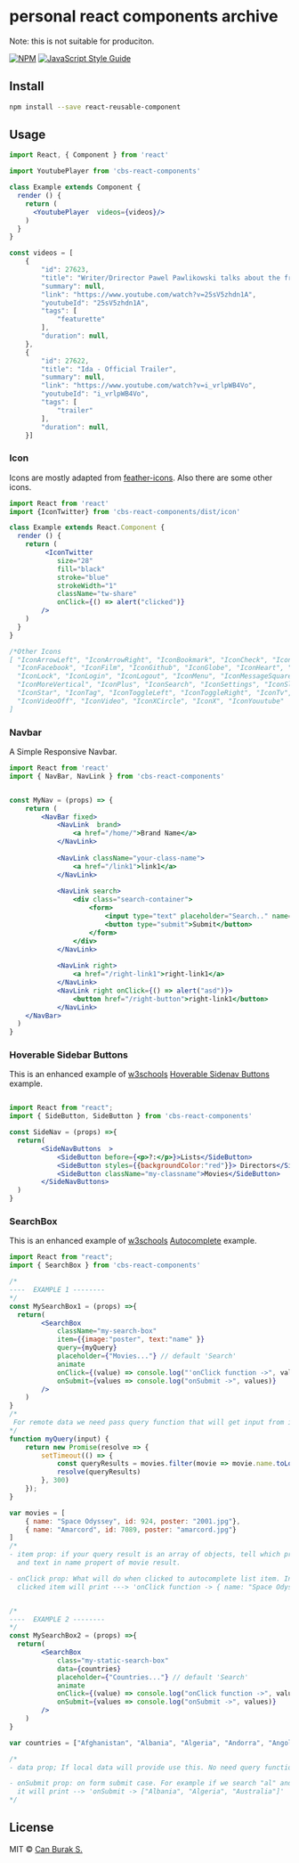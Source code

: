 # personal react components archive
Note: this is not suitable for produciton.

> 

[![NPM](https://img.shields.io/npm/v/react-reusable-component.svg)](https://www.npmjs.com/package/react-reusable-component) [![JavaScript Style Guide](https://img.shields.io/badge/code_style-standard-brightgreen.svg)](https://standardjs.com)

## Install

```bash
npm install --save react-reusable-component
```

## Usage

```jsx
import React, { Component } from 'react'

import YoutubePlayer from 'cbs-react-components'

class Example extends Component {
  render () {
    return (
      <YoutubePlayer  videos={videos}/>
    )
  }
}

const videos = [
    {
        "id": 27623,
        "title": "Writer/Drirector Pawel Pawlikowski talks about the framing of IDA",
        "summary": null,
        "link": "https://www.youtube.com/watch?v=25sV5zhdn1A",
        "youtubeId": "25sV5zhdn1A",
        "tags": [
            "featurette"
        ],
        "duration": null,
    },
    {
        "id": 27622,
        "title": "Ida - Official Trailer",
        "summary": null,
        "link": "https://www.youtube.com/watch?v=i_vrlpWB4Vo",
        "youtubeId": "i_vrlpWB4Vo",
        "tags": [
            "trailer"
        ],
        "duration": null,
    }]

```

### Icon
Icons are mostly adapted  from [feather-icons](https://github.com/feathericons/feather).
Also there are some other icons.



```jsx
import React from 'react'
import {IconTwitter} from 'cbs-react-components/dist/icon'

class Example extends React.Component {
  render () {
    return (
     	 <IconTwitter 
		    size="28" 
		    fill="black" 
		    stroke="blue" 
		    strokeWidth="1" 
		    className="tw-share" 
		    onClick={() => alert("clicked")}
		/>
    )
  }
}

/*Other Icons
[ "IconArrowLeft", "IconArrowRight", "IconBookmark", "IconCheck", "IconCircle", 
  "IconFacebook", "IconFilm", "IconGithub", "IconGlobe", "IconHeart", "IconHome","IconImdb","IconInstagram",
  "IconLock", "IconLogin", "IconLogout", "IconMenu", "IconMessageSquare", "IconMoreHorizontal",
  "IconMoreVertical", "IconPlus", "IconSearch", "IconSettings", "IconSlash", "IconSliders", 
  "IconStar", "IconTag", "IconToggleLeft", "IconToggleRight", "IconTv", "IconTwitter", "IconType", "IconUserCheck", "IconUserMinus", "IconUserPlus", "IconUserX", "IconUser", "IconUsers",
  "IconVideoOff", "IconVideo", "IconXCircle", "IconX", "IconYouutube"
]
```

### Navbar
A Simple Responsive Navbar.
```jsx
import React from 'react'
import { NavBar, NavLink } from 'cbs-react-components'


const MyNav = (props) => {
	return (
		<NavBar fixed>
            <NavLink  brand>
                <a href="/home/">Brand Name</a> 
            </NavLink>
            
            <NavLink className="your-class-name">
                <a href="/link1">link1</a> 
            </NavLink>
            
            <NavLink search>
                <div class="search-container">
            	    <form>
            		    <input type="text" placeholder="Search.." name="search" />
            			<button type="submit">Submit</button>
            		</form>
            	</div>
            </NavLink>
            
            <NavLink right>
                <a href="/right-link1">right-link1</a> 
            </NavLink>
            <NavLink right onClick={() => alert("asd")}>
                <button href="/right-button">right-link1</button> 
            </NavLink>
	</NavBar>
  )
}
```


### Hoverable Sidebar Buttons
This is an enhanced example of [w3schools](https://www.w3schools.com/default.asp) [Hoverable Sidenav Buttons](https://www.w3schools.com/howto/howto_css_sidenav_buttons.asp) example.

```jsx

import React from "react";
import { SideButton, SideButton } from 'cbs-react-components'

const SideNav = (props) =>{
  return(
        <SideNavButtons  >
            <SideButton before={<p>?:</p>}>Lists</SideButton>
            <SideButton styles={{backgroundColor:"red"}}> Directors</SideButton>
            <SideButton className="my-classname">Movies</SideButton>
        </SideNavButtons>
  )
}

```


### SearchBox
This is an enhanced example of [w3schools](https://www.w3schools.com/default.asp) [Autocomplete](https://www.w3schools.com/howto/howto_js_autocomplete.asp) example.

```jsx
import React from "react";
import { SearchBox } from 'cbs-react-components'

/*
----  EXAMPLE 1 --------
*/
const MySearchBox1 = (props) =>{
  return(
		<SearchBox 
		    className="my-search-box" 
		    item={{image:"poster", text:"name" }}
		    query={myQuery}
		    placeholder={"Movies..."} // default 'Search'
		    animate
		    onClick={(value) => console.log("'onClick function ->", value)}
		    onSubmit={values => console.log("onSubmit ->", values)}
		/>
    )
}
/*
 For remote data we need pass query function that will get input from inside of SearchBox
*/
function myQuery(input) {
    return new Promise(resolve => {
        setTimeout(() => {
            const queryResults = movies.filter(movie => movie.name.toLowerCase().includes(input));
            resolve(queryResults)
        }, 300)
	});
}

var movies = [
    { name: "Space Odyssey", id: 924, poster: "2001.jpg"},
    { name: "Amarcord", id: 7089, poster: "amarcord.jpg"}
]
/*
- item prop: if your query result is an array of objects, tell which properties will show in image source      and text. Given example; In autocomplete list item look image source in poster property of movie result,
  and text in name propert of movie result.

- onClick prop: What will do when clicked to autocomplete list item. In example 
  clicked item will print ---> 'onClick function -> { name: "Space Odyssey", id: 924, poster:2001.jpg"}'


/*
----  EXAMPLE 2 --------
*/
const MySearchBox2 = (props) =>{
  return(
        <SearchBox 
            class="my-static-search-box" 
            data={countries}
            placeholder={"Countries..."} // default 'Search'
            animate
            onClick={(value) => console.log("onClick function ->", value)}
            onSubmit={values => console.log("onSubmit ->", values)}
        />
    )
}

var countries = ["Afghanistan", "Albania", "Algeria", "Andorra", "Angola", "Anguilla", "Antigua & Barbuda", "Argentina", "Armenia", "Aruba", "Australia", "Austria", "Azerbaijan", "Bahamas", "Bahrain", "Bangladesh", "Barbados", "Belarus", "Belgium", "Belize", "Benin", "Bermuda", "Bhutan", "Bolivia", "Bosnia & Herzegovina", "Botswana", "Brazil", "British Virgin Islands", "Brunei", "Bulgaria", "Burkina Faso", "Burundi", "Cambodia"];

/*
- data prop; If local data will provide use this. No need query function.

- onSubmit prop: on form submit case. For example if we search "al" and then press enter
  it will print --> 'onSubmit -> ["Albania", "Algeria", "Australia"]'
*/


```

## License

MIT © [Can Burak S.](https://github.com/canburaks)
